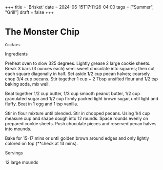 +++
title = 'Brisket'
date = 2024-06-15T17:11:26-04:00
tags = ["Summer", "Grill"]
draft = false
+++
# The Monster Chip

`Cookies`

 

  Ingredients  

  Preheat oven to slow 325 degrees. Lightly grease 2 large cookie sheets. Break 3 bars (3 ounces each) semi sweet chocolate into squares; then cut each square diagonally in half. Set aside 1/2 cup pecan halves; coarsely chop 3/4 cup pecans. Stir together 1 cup + 2 Tbsp unsifted flour and 1/2 tsp baking soda, mix well.

Beat together 1/2 cup butter, 1/3 cup smooth peanut butter, 1/2 cup granulated sugar and 1/2 cup firmly packed light brown sugar, until light and fluffy. Beat in 1 egg and 1 tsp vanilla.

Stir in flour mixture until blended. Stir in chopped pecans. Using 1/4 cup measure cup and shape dough into 12 rounds. Space rounds evenly on prepared cookie sheets. Push chocolate pieces and reserved pecan halves into mounds.

Bake for 15-17 mins or until golden brown around edges and only lightly colored on top (**check at 13 mins).  

   Servings  

  12 large mounds  

 
